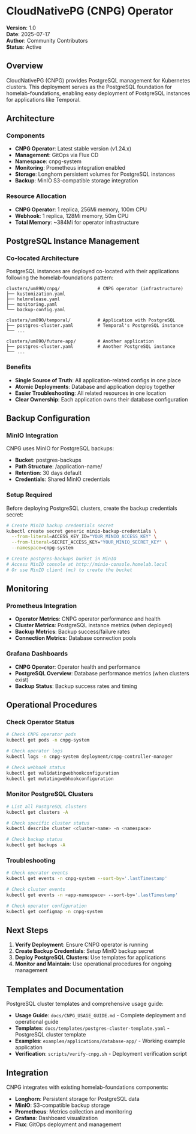 # CloudNativePG (CNPG) Operator

**Version**: 1.0  
**Date**: 2025-07-17  
**Author**: Community Contributors  
**Status**: Active

## Overview

CloudNativePG (CNPG) provides PostgreSQL management for Kubernetes clusters. This deployment serves as the PostgreSQL foundation for homelab-foundations, enabling easy deployment of PostgreSQL instances for applications like Temporal.

## Architecture

### Components
- **CNPG Operator**: Latest stable version (v1.24.x)
- **Management**: GitOps via Flux CD
- **Namespace**: cnpg-system
- **Monitoring**: Prometheus integration enabled
- **Storage**: Longhorn persistent volumes for PostgreSQL instances
- **Backup**: MinIO S3-compatible storage integration

### Resource Allocation
- **CNPG Operator**: 1 replica, 256Mi memory, 100m CPU
- **Webhook**: 1 replica, 128Mi memory, 50m CPU
- **Total Memory**: ~384Mi for operator infrastructure

## PostgreSQL Instance Management

### Co-located Architecture
PostgreSQL instances are deployed co-located with their applications following the homelab-foundations pattern:

```
clusters/um890/cnpg/              # CNPG operator (infrastructure)
├── kustomization.yaml
├── helmrelease.yaml
├── monitoring.yaml
└── backup-config.yaml

clusters/um890/temporal/          # Application with PostgreSQL
├── postgres-cluster.yaml         # Temporal's PostgreSQL instance
└── ...

clusters/um890/future-app/        # Another application
├── postgres-cluster.yaml         # Another PostgreSQL instance
└── ...
```

### Benefits
- **Single Source of Truth**: All application-related configs in one place
- **Atomic Deployments**: Database and application deploy together
- **Easier Troubleshooting**: All related resources in one location
- **Clear Ownership**: Each application owns their database configuration

## Backup Configuration

### MinIO Integration
CNPG uses MinIO for PostgreSQL backups:
- **Bucket**: postgres-backups
- **Path Structure**: /application-name/
- **Retention**: 30 days default
- **Credentials**: Shared MinIO credentials

### Setup Required
Before deploying PostgreSQL clusters, create the backup credentials secret:

```bash
# Create MinIO backup credentials secret
kubectl create secret generic minio-backup-credentials \
  --from-literal=ACCESS_KEY_ID="YOUR_MINIO_ACCESS_KEY" \
  --from-literal=SECRET_ACCESS_KEY="YOUR_MINIO_SECRET_KEY" \
  --namespace=cnpg-system

# Create postgres-backups bucket in MinIO
# Access MinIO console at http://minio-console.homelab.local
# Or use MinIO client (mc) to create the bucket
```

## Monitoring

### Prometheus Integration
- **Operator Metrics**: CNPG operator performance and health
- **Cluster Metrics**: PostgreSQL instance metrics (when deployed)
- **Backup Metrics**: Backup success/failure rates
- **Connection Metrics**: Database connection pools

### Grafana Dashboards
- **CNPG Operator**: Operator health and performance
- **PostgreSQL Overview**: Database performance metrics (when clusters exist)
- **Backup Status**: Backup success rates and timing

## Operational Procedures

### Check Operator Status
```bash
# Check CNPG operator pods
kubectl get pods -n cnpg-system

# Check operator logs
kubectl logs -n cnpg-system deployment/cnpg-controller-manager

# Check webhook status
kubectl get validatingwebhookconfiguration
kubectl get mutatingwebhookconfiguration
```

### Monitor PostgreSQL Clusters
```bash
# List all PostgreSQL clusters
kubectl get clusters -A

# Check specific cluster status
kubectl describe cluster <cluster-name> -n <namespace>

# Check backup status
kubectl get backups -A
```

### Troubleshooting
```bash
# Check operator events
kubectl get events -n cnpg-system --sort-by='.lastTimestamp'

# Check cluster events
kubectl get events -n <app-namespace> --sort-by='.lastTimestamp'

# Check operator configuration
kubectl get configmap -n cnpg-system
```

## Next Steps

1. **Verify Deployment**: Ensure CNPG operator is running
2. **Create Backup Credentials**: Setup MinIO backup secret
3. **Deploy PostgreSQL Clusters**: Use templates for applications
4. **Monitor and Maintain**: Use operational procedures for ongoing management

## Templates and Documentation

PostgreSQL cluster templates and comprehensive usage guide:
- **Usage Guide**: `docs/CNPG_USAGE_GUIDE.md` - Complete deployment and operational guide
- **Templates**: `docs/templates/postgres-cluster-template.yaml` - PostgreSQL cluster template
- **Examples**: `examples/applications/database-app/` - Working example application
- **Verification**: `scripts/verify-cnpg.sh` - Deployment verification script

## Integration

CNPG integrates with existing homelab-foundations components:
- **Longhorn**: Persistent storage for PostgreSQL data
- **MinIO**: S3-compatible backup storage
- **Prometheus**: Metrics collection and monitoring
- **Grafana**: Dashboard visualization
- **Flux**: GitOps deployment and management
